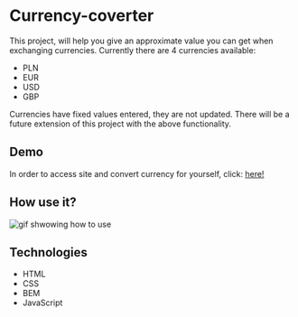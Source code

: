 # Currency-coverter

This project, will help you give an approximate value you can get when exchanging currencies. Currently there are 4 currencies available:
- PLN
- EUR
- USD
- GBP

Currencies have fixed values entered, they are not updated. There will be a future extension of this project with the above functionality. 

## Demo

In order to access site and convert currency for yourself, click: [here!](https://nawrockimateusz.github.io/currency-coverter/)

## How use it?

![gif shwowing how to use](https://i.imgur.com/etVAiLW.gif)

## Technologies
- HTML
- CSS
- BEM
- JavaScript
